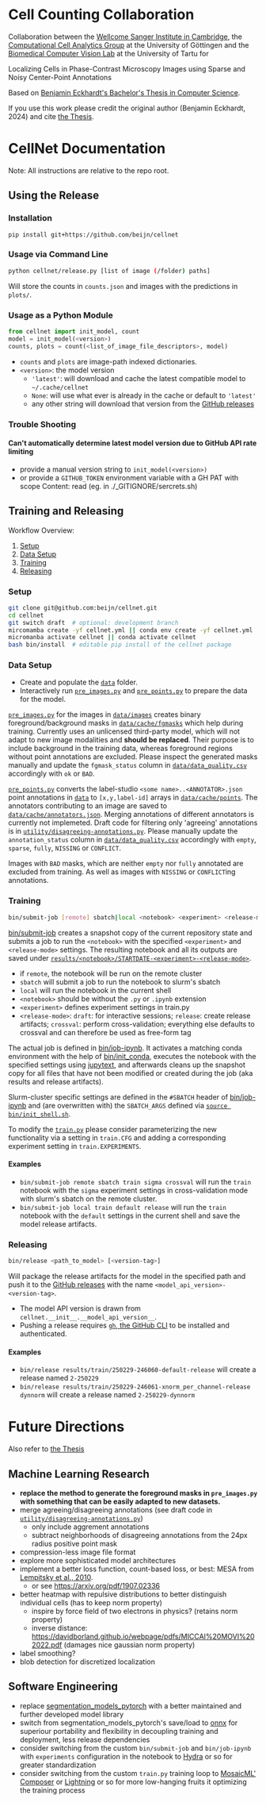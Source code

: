 # Cell Counting Collaboration
Collaboration between the [Wellcome Sanger Institute in Cambridge](https://www.sanger.ac.uk/group/cellular-generation-and-cellular-screening/), the [Computational Cell Analytics Group](https://github.com/computational-cell-analytics) at the University of Göttingen and the [Biomedical Computer Vision Lab](https://ut.ee/en/institute-computer-science) at the University of Tartu for

Localizing Cells in Phase-Contrast Microscopy Images using Sparse and Noisy Center-Point Annotations

Based on [Benjamin Eckhardt's Bachelor's Thesis in Computer Science](https://github.com/beijn/bachelor-thesis).

If you use this work please credit the original author (Benjamin Eckhardt, 2024) and cite [the Thesis](https://github.com/beijn/bachelor-thesis).

# CellNet Documentation

Note: All instructions are relative to the repo root. 

## Using the Release

### Installation
`pip install git+https://github.com/beijn/cellnet`

### Usage via Command Line
```bash
python cellnet/release.py [list of image (/folder) paths]
```
Will store the counts in `counts.json` and images with the predictions in `plots/`.
### Usage as a Python Module
```python
from cellnet import init_model, count
model = init_model(<version>)
counts, plots = count(<list_of_image_file_descriptors>, model)
```
- `counts` and `plots` are image-path indexed dictionaries.
- `<version>`: the model version
  - `'latest'`: will download and cache the latest compatible model to `~/.cache/cellnet`
  - `None`: will use what ever is already in the cache or default to `'latest'`
  - any other string will download that version from the [GitHub releases](https://github.com/beijn/cellnet/releases) 


### Trouble Shooting
#### Can't automatically determine latest model version due to GitHub API rate limiting
- provide a manual version string to `init_model(<version>)`
- or provide a `GITHUB_TOKEN` environment variable with a GH PAT with scope Content: read (eg. in ./_GITIGNORE/sercrets.sh)

## Training and Releasing
Workflow Overview: 
1. [Setup](#setup)
2. [Data Setup](#data-setup)
2. [Training](#training)
3. [Releasing](#releasing)

### Setup
```bash
git clone git@github.com:beijn/cellnet.git
cd cellnet
git switch draft  # optional: development branch
mircomamba create -yf cellnet.yml || conda env create -yf cellnet.yml
micromanba activate cellnet || conda activate cellnet
bash bin/install  # editable pip install of the cellnet package
```

### Data Setup
- Create and populate the [`data`](./data) folder.
- Interactively run [`pre_images.py`](./pre_images.py) and [`pre_points.py`](./pre_points.py) to prepare the data for the model.

[`pre_images.py`](./pre_images.py) for the images in [`data/images`](./data/images) creates binary foreground/background masks in [`data/cache/fgmasks`](./data/cache/fgmasks) which help during training. Currently uses an unlicensed third-party model, which will not adapt to new image modalities and **should be replaced**. Their purpose is to include background in the training data, whereas foreground regions without point annotations are excluded. Please inspect the generated masks manually and update the `fgmask_status` column in [`data/data_quality.csv`](./data/data_quality.csv) accordingly with `ok` or `BAD`.

[`pre_points.py`](./pre_points.py) converts the label-studio `<some name>..<ANNOTATOR>.json` point annotations in [`data`](./data) to `[x,y,label-id]` arrays in [`data/cache/points`](./data/cache/points). The annotators contributing to an image are saved to [`data/cache/annotators.json`](./data/cache/annotators.json). Merging annotations of different annotators is currently not implemeted. Draft code for filtering only 'agreeing' annotations is in [`utility/disagreeing-annotations.py`](./utility/disagreeing-annotations.py). Please manually update the `annotation_status` column in [`data/data_quality.csv`](./data/data_quality.csv) accordingly with `empty`, `sparse`, `fully`, `NISSING` or `CONFLICT`.

Images with `BAD` masks, which are neither `empty` nor `fully` annotated are excluded from training. As well as images with `NISSING` or `CONFLICT`ing annotations.

### Training
```bash
bin/submit-job [remote] sbatch|local <notebook> <experiment> <release-mode>
```
[bin/submit-job](./bin/submit-job) creates a snapshot copy of the current repository state and submits a job to run the `<notebook>` with the specified `<experiment>` and `<release-mode>` settings. The resulting notebook and all its outputs are saved under [`results/<notebook>/STARTDATE-<experiment>-<release-mode>`](./results/train).
- if `remote`, the notebook will be run on the remote cluster
- `sbatch` will submit a job to run the notebook to slurm's sbatch
- `local` will run the notebook in the current shell
- `<notebook>` should be without the `.py` or `.ipynb` extension
- `<experiment>` defines experiment settings in train.py
- `<release-mode>`: `draft`: for interactive sessions; `release`: create release artifacts; `crossval`: perform cross-validation; everything else defaults to crossval and can therefore be used as free-form tag

The actual job is defined in [bin/job-ipynb](./bin/job-ipynb). It activates a matching conda environment with the help of [bin/init_conda](./bin/init_conda), executes the notebook with the specified settings using [jupytext](https://jupytext.readthedocs.io/en/latest/), and afterwards cleans up the snapshot copy for all files that have not been modified or created during the job (aka results and release artifacts).

Slurm-cluster specific settings are defined in the `#SBATCH` header of [bin/job-ipynb](./bin/job-ipynb) and (are overwritten with) the `SBATCH_ARGS` defined via [`source bin/init_shell.sh`](./bin/init_shell.sh). 

To modify the [`train.py`](./train.py) please consider parameterizing the new functionality via a setting in `train.CFG` and adding a corresponding experiment setting in `train.EXPERIMENTS`.

#### Examples
- `bin/submit-job remote sbatch train sigma crossval` will run the `train` notebook with the `sigma` experiment settings in cross-validation mode with slurm's sbatch on the remote cluster.
- `bin/submit-job local train default release` will run the `train` notebook with the `default` settings in the current shell and save the model release artifacts.

### Releasing
```bash
bin/release <path_to_model> [<version-tag>]
```
Will package the release artifacts for the model in the specified path and push it to the [GitHub releases](https://github.com/beijn/cellnet/releases) with the name `<model_api_version>-<version-tag>`.
- The model API version is drawn from `cellnet.__init__.__model_api_version__`.
- Pushing a release requires [`gh`, the GitHub CLI](https://cli.github.com/) to be installed and authenticated.

#### Examples
- `bin/release results/train/250229-246060-default-release` will create a release named `2-250229`
- `bin/release results/train/250229-246061-xnorm_per_channel-release dynnorm` will create a release named `2-250229-dynnorm`



# Future Directions 

Also refer to [the Thesis](https://github.com/beijn/bachelor-thesis/blob/main/Bachelor's%20Thesis.pdf)

## Machine Learning Research
- **replace the method to generate the foreground masks in `pre_images.py` with something that can be easily adapted to new datasets.**
- merge agreeing/disagreeing annotations (see draft code in [`utility/disagreeing-annotations.py`](./utility/disagreeing-annotations.py))
  - only include aggrement annotations
  - subtract neighborhoods of disagreeing annotations from the 24px radius positive point mask
- compression-less image file format
- explore more sophisticated model architectures 
- implement a better loss function, count-based loss, or best: MESA from [Lempitsky et al., 2010](https://proceedings.neurips.cc/paper_files/paper/2010/file/fe73f687e5bc5280214e0486b273a5f9-Paper.pdf).
  - or see https://arxiv.org/pdf/1907.02336
- better heatmap with repulsive distributions to better distinguish individual cells (has to keep norm property)
  - inspire by force field of two electrons in physics? (retains norm property)
  - inverse distance: https://davidborland.github.io/webpage/pdfs/MICCAI%20MOVI%202022.pdf (damages nice gaussian norm property)
- label smoothing?
- blob detection for discretized localization


## Software Engineering 
- replace [segmentation_models_pytorch](https://smp.readthedocs.io/en/latest/models.html) with a better maintained and further developed model library
- switch from segmentation_models_pytorch's save/load to [onnx](https://onnx.ai/) for superiour portability and flexibility in decoupling training and deployment, less release dependencies
- consider switching from the custom `bin/submit-job` and `bin/job-ipynb` with `experiments` configuration in the notebook to [Hydra](https://hydra.cc/docs/intro/) or so for greater standardization
- consider switching from the custom `train.py` training loop to [MosaicML' Composer](https://docs.mosaicml.com/projects/composer/en/stable/index.html) or [Lightning](https://lightning.ai/docs/pytorch/stable/) or so for more low-hanging fruits it optimizing the training process
